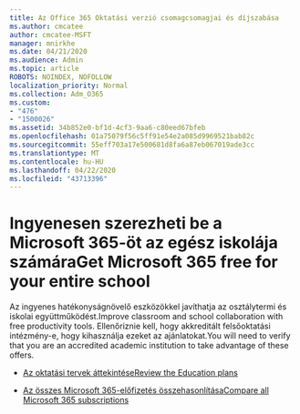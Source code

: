 ```yaml
---
title: Az Office 365 Oktatási verzió csomagcsomagjai és díjszabása
ms.author: cmcatee
author: cmcatee-MSFT
manager: mnirkhe
ms.date: 04/21/2020
ms.audience: Admin
ms.topic: article
ROBOTS: NOINDEX, NOFOLLOW
localization_priority: Normal
ms.collection: Adm_O365
ms.custom:
- "476"
- "1500026"
ms.assetid: 34b852e0-bf1d-4cf3-9aa6-c80eed67bfeb
ms.openlocfilehash: 01a75079f56c5ff91e54e2a085d9969521bab82c
ms.sourcegitcommit: 55eff703a17e500681d8fa6a87eb067019ade3cc
ms.translationtype: MT
ms.contentlocale: hu-HU
ms.lasthandoff: 04/22/2020
ms.locfileid: "43713396"
---
```

# <a name="get-microsoft-365-free-for-your-entire-school"></a><span data-ttu-id="d0ab7-102">Ingyenesen szerezheti be a Microsoft 365-öt az egész iskolája számára</span><span class="sxs-lookup"><span data-stu-id="d0ab7-102">Get Microsoft 365 free for your entire school</span></span>

<span data-ttu-id="d0ab7-103">Az ingyenes hatékonyságnövelő eszközökkel javíthatja az osztálytermi és iskolai együttműködést.</span><span class="sxs-lookup"><span data-stu-id="d0ab7-103">Improve classroom and school collaboration with free productivity tools.</span></span> <span data-ttu-id="d0ab7-104">Ellenőriznie kell, hogy akkreditált felsőoktatási intézmény-e, hogy kihasználja ezeket az ajánlatokat.</span><span class="sxs-lookup"><span data-stu-id="d0ab7-104">You will need to verify that you are an accredited academic institution to take advantage of these offers.</span></span>
  
- [<span data-ttu-id="d0ab7-105">Az oktatási tervek áttekintése</span><span class="sxs-lookup"><span data-stu-id="d0ab7-105">Review the Education plans</span></span>](https://products.office.com/academic/compare-office-365-education-plans)

- [<span data-ttu-id="d0ab7-106">Az összes Microsoft 365-előfizetés összehasonlítása</span><span class="sxs-lookup"><span data-stu-id="d0ab7-106">Compare all Microsoft 365 subscriptions</span></span>](https://products.office.com/business/compare-more-office-365-for-business-plans)